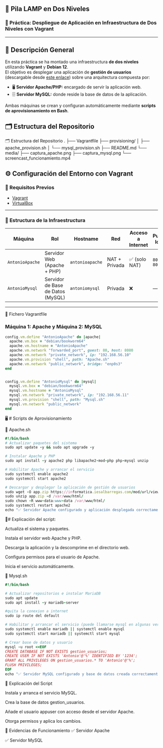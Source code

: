 ## 🧱 **Pila LAMP en Dos Niveles**
### 🚀 Práctica: Despliegue de Aplicación en Infraestructura de Dos Niveles con Vagrant

----

## 📘 **Descripción General**

En esta práctica se ha montado una infraestructura **de dos niveles** utilizando **Vagrant** y **Debian 12**.  
El objetivo es desplegar una aplicación de **gestión de usuarios** (descargable desde [este enlace](https://informatica.iesalbarregas.com/mod/url/view.php?id=4382)) sobre una arquitectura compuesta por:

- 🖥️ **Servidor Apache/PHP:** encargado de servir la aplicación web.  
- 🗄️ **Servidor MySQL:** donde reside la base de datos de la aplicación.

Ambas máquinas se crean y configuran automáticamente mediante **scripts de aprovisionamiento en Bash**.



## 🗂️ **Estructura del Repositorio**


🗂️ Estructura del Repositorio
.
├── Vagrantfile
├── provisioning/
│   ├── apache_provision.sh
│   └── mysql_provision.sh
├── README.md
└── media/
    ├── captura_apache.png
    ├── captura_mysql.png
    └── screencast_funcionamiento.mp4

## ⚙️ **Configuración del Entorno con Vagrant**

### 🔧 Requisitos Previos

- [Vagrant](https://developer.hashicorp.com/vagrant/downloads)  
- [VirtualBox](https://www.virtualbox.org/)  


---


### 🧩 **Estructura de la Infraestructura**

| Máquina          | Rol                               | Hostname        | Red             | Acceso a Internet | Puerto local |
|------------------|------------------------------------|-----------------|-----------------|------------------|---------------|
| `AntonioApache`  | Servidor Web (Apache + PHP)        | `antonioapache` | NAT + Privada   | ✅ (solo NAT)     | `8080 → 80`   |
| `AntonioMysql`   | Servidor de Base de Datos (MySQL)  | `antoniomysql`  | Privada         | ❌                | —             |

---

🧱 Fichero Vagrantfile
  ### Máquina 1: Apache y Máquina 2: MySQL
  ```ruby
config.vm.define "AntonioApache" do |apache|
    apache.vm.box = "debian/bookworm64"
    apache.vm.hostname = "AntonioApache"
    apache.vm.network "forwarded_port", guest: 80, host: 8080
    apache.vm.network "private_network", ip: "192.168.56.10"
    apache.vm.provision "shell", path: "Apache.sh"
    apache.vm.network "public_network", bridge: "enp0s3"
  end


  config.vm.define "AntonioMysql" do |mysql|
    mysql.vm.box = "debian/bookworm64"
    mysql.vm.hostname = "AntonioMysql"
    mysql.vm.network "private_network", ip: "192.168.56.11"
    mysql.vm.provision "shell", path: "Mysql.sh"
    mysql.vm.network "public_network"
  end
```

🖥️ # Scripts de Aprovisionamiento

🔹 Apache.sh
 ```ruby
#!/bin/bash
# Actualizar paquetes del sistema
sudo apt update -y && sudo apt upgrade -y

# Instalar Apache y PHP
sudo apt install -y apache2 php libapache2-mod-php php-mysql unzip

# Habilitar Apache y arrancar el servicio
sudo systemctl enable apache2
sudo systemctl start apache2

# Descargar y desplegar la aplicación de gestión de usuarios
sudo wget -O app.zip https://informatica.iesalbarregas.com/mod/url/view.php?id=4382 
sudo unzip app.zip -d /var/www/html/
sudo chown -R www-data:www-data /var/www/html/
sudo systemctl restart apache2
echo "✅ Servidor Apache configurado y aplicación desplegada correctamente."
```

📘# Explicación del script:

Actualiza el sistema y paquetes.

Instala el servidor web Apache y PHP.

Descarga la aplicación y la descomprime en el directorio web.

Configura permisos para el usuario de Apache.

Inicia el servicio automáticamente.

🔹 Mysql.sh
 ```ruby
#!/bin/bash

# Actualizar repositorios e instalar MariaDB
sudo apt update
sudo apt install -y mariadb-server

#quita la conexion a internet
sudo ip route del default

# Habilitar y arrancar el servicio (puede llamarse mysql en algunas versiones)
sudo systemctl enable mariadb || systemctl enable mysql
sudo systemctl start mariadb || systemctl start mysql

# Crear base de datos y usuario
mysql -u root <<EOF
CREATE DATABASE IF NOT EXISTS gestion_usuarios;
CREATE USER IF NOT EXISTS 'Antonio'@'%' IDENTIFIED BY '1234';
GRANT ALL PRIVILEGES ON gestion_usuarios.* TO 'Antonio'@'%';
FLUSH PRIVILEGES;
EOF
echo "✅ Servidor MySQL configurado y base de datos creada correctamente."

```
📘 Explicación del Script

Instala y arranca el servicio MySQL.

Crea la base de datos gestion_usuarios.

Añade el usuario appuser con acceso desde el servidor Apache.

Otorga permisos y aplica los cambios.

📸 Evidencias de Funcionamiento
✅ Servidor Apache

✅ Servidor MySQL
